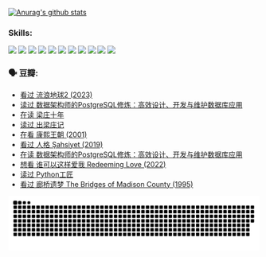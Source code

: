 
[![Anurag's github stats](https://github-readme-stats.vercel.app/api?username=w940853815)](https://github.com/anuraghazra/github-readme-stats)

### Skills:

<code><img height="32" src="https://cdn.jsdelivr.net/npm/simple-icons@v5/icons/python.svg"></code>
<code><img height="32" src="https://cdn.jsdelivr.net/npm/simple-icons@v5/icons/javascript.svg"></code>
<code><img height="32" src="https://cdn.jsdelivr.net/npm/simple-icons@v5/icons/django.svg"></code>
<code><img height="32" src="https://cdn.jsdelivr.net/npm/simple-icons@v5/icons/flask.svg"></code>
<code><img height="32" src="https://cdn.jsdelivr.net/npm/simple-icons@v5/icons/vuetify.svg"></code>
<code><img height="32" src="https://cdn.jsdelivr.net/npm/simple-icons@v5/icons/git.svg"></code>
<code><img height="32" src="https://cdn.jsdelivr.net/npm/simple-icons@v5/icons/docker.svg"></code>
<code><img height="32" src="https://cdn.jsdelivr.net/npm/simple-icons@v5/icons/postgresql.svg"></code>
<code><img height="32" src="https://cdn.jsdelivr.net/npm/simple-icons@v5/icons/elasticsearch.svg"></code>
<code><img height="32" src="https://cdn.jsdelivr.net/npm/simple-icons@v5/icons/macos.svg"></code>
<code><img height="32" src="https://cdn.jsdelivr.net/npm/simple-icons@v5/icons/linux.svg"></code>

### 🗣 豆瓣:

<!-- DOUBAN-ACTIVITIES:START -->
- [看过 流浪地球2‎ (2023)](https://www.douban.com/people/136069238/status/4199558549/?_i=81928177)
- [读过 数据架构师的PostgreSQL修炼：高效设计、开发与维护数据库应用](https://www.douban.com/people/136069238/status/4199451104/?_i=81928177)
- [在读 梁庄十年](https://www.douban.com/people/136069238/status/4198822794/?_i=81928177)
- [读过 出梁庄记](https://www.douban.com/people/136069238/status/4198821001/?_i=81928177)
- [在看 康熙王朝‎ (2001)](https://www.douban.com/people/136069238/status/4198508156/?_i=81928177)
- [看过 人格 Şahsiyet‎ (2019)](https://www.douban.com/people/136069238/status/4198163968/?_i=81928177)
- [在读 数据架构师的PostgreSQL修炼：高效设计、开发与维护数据库应用](https://www.douban.com/people/136069238/status/4195338884/?_i=81928177)
- [想看 谁可以这样爱我 Redeeming Love‎ (2022)](https://www.douban.com/people/136069238/status/4188956472/?_i=81928177)
- [读过 Python工匠](https://www.douban.com/people/136069238/status/4188860579/?_i=81928177)
- [看过 廊桥遗梦 The Bridges of Madison County‎ (1995)](https://www.douban.com/people/136069238/status/4185308287/?_i=81928177)
<!-- DOUBAN-ACTIVITIES:END -->


![Snake animation](https://raw.githubusercontent.com/w940853815/w940853815/output/github-contribution-grid-snake.svg)

<!--
**w940853815/w940853815** is a ✨ _special_ ✨ repository because its `README.md` (this file) appears on your GitHub profile.

Here are some ideas to get you started:

- 🔭 I’m currently working on ...
- 🌱 I’m currently learning ...
- 👯 I’m looking to collaborate on ...
- 🤔 I’m looking for help with ...
- 💬 Ask me about ...
- 📫 How to reach me: ...
- 😄 Pronouns: ...
- ⚡ Fun fact: ...
-->
